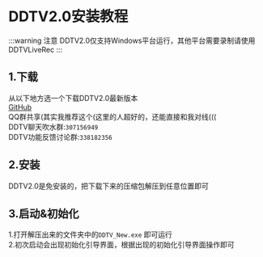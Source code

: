 # DDTV2.0安装教程
:::warning 注意
DDTV2.0仅支持Windows平台运行，其他平台需要录制请使用DDTVLiveRec
:::
## 1.下载
从以下地方选一个下载DDTV2.0最新版本  
[GitHub](https://hub.fastgit.org/CHKZL/DDTV2/releases/latest)  
QQ群共享(其实我推荐这个(这里的人超好的，还能直接和我对线(((  
DDTV聊天吹水群:`307156949`  
DDTV功能反馈讨论群:`338182356`

## 2.安装
DDTV2.0是免安装的，把下载下来的压缩包解压到任意位置即可  


## 3.启动&初始化
1.打开解压出来的文件夹中的`DDTV_New.exe` 即可运行  
2.初次启动会出现初始化引导界面，根据出现的初始化引导界面操作即可  